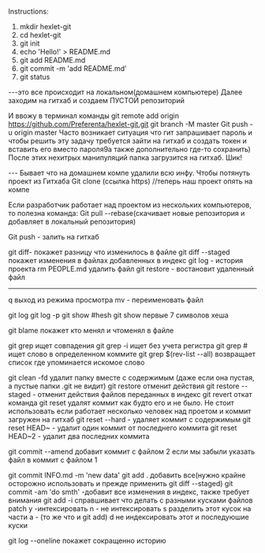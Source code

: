 Instructions:

1. mkdir hexlet-git
2. cd hexlet-git
3. git init
4. echo 'Hello!' > README.md
5. git add README.md
6. git commit -m 'add README.md'
7. git status

---это все происходит на локальном(домашнем компьютере)
Далее заходим на гитхаб и создаем ПУСТОЙ репозиторий

И ввожу в терминал команды
git remote add origin https://github.com/Preferenta/hexlet-git.git
git branch -M master
Git push -u origin master
Часто возникает ситуация что гит запрашивает пароль и чтобы решить эту задачу требуется зайти на гитхаб и создать токен и вставить его вместо пароля9а также дополнительно где-то сохранить)
После этих нехитрых манипуляций папка загрузится на гитхаб.
Шик!

--- Бывает что на домашнем компе удалили всю инфу. Чтобы потянуть проект из Гитхаба
Git clone (ccылка https) //теперь наш проект опять на компе

Если разработчик работает над проектом из нескольких компьютеров, то полезна команда:
Git pull --rebase(скачивает новые репозитория и добавляет в локальный репозитория)

Git push - залить на гитхаб


git diff- покажет разницу что изменилось в файле 
git diff --staged покажет изменения в файлах добавленных в индекс
git log - история проекта
rm PEOPLE.md удалить файл
git restore - востановит удаленный файл 

-----
q выход из режима просмотра
mv - переименовать файл


git log
git log -p
git show #hesh 
git show первые 7 символов хеша

git blame <filename> покажет кто менял и чтоменял в файле

git grep <word> ищет совпадения 
git grep -i <word> ищет без учета регистра
git grep <word> # ищет слово в определенном коммите
git grep <word> $(rev-list --all) возвращает список где упоминается искомое слово

git clean -fd удалит папку вместе с содержимым (даже если она пустая, а пустые папки .git не видит)
git restore отменит действия
git restore --staged - отменит действия файлов переданных в индекс
git revert откат команда
git reset удалят коммит как будто его и не было. Не стоит использовать если работает несколько человек над проетом и коммит загружен на гитхаб
git reset --hard - удаляет коммит с содержимым
git reset HEAD~ - удалит один коммит от последнего коммита
git reset HEAD~2 - удалит два последних коммита

git commit --amend добавит коммит с файлом 2 если мы забыли указать файл в коммит с файлом 1

git commit INFO.md -m 'new data'
git add . добавить все(нужно крайне осторожно использовать и прежде применить git diff --staged)
git commit -am 'do smth'  -добавит все изменения в индекс, также требует внимания
git add -i справшивает что делать с разными кусками файлов
patch        y -интексировать
		 n - не интексировать
		 s разделить этот кусок на части
		а - (то же что и git add)
		d не индексировать этот и последуюшие куски

git log --oneline покажет сокращенно историю







